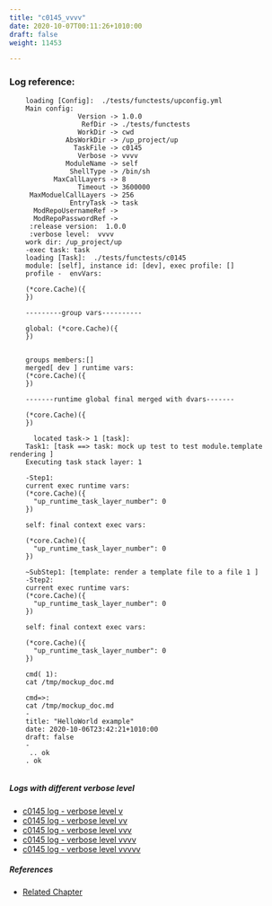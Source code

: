 ```yaml
---
title: "c0145_vvvv"
date: 2020-10-07T00:11:26+1010:00
draft: false
weight: 11453

---
```


### Log reference: <no value>

```
    loading [Config]:  ./tests/functests/upconfig.yml
    Main config:
                 Version -> 1.0.0
                  RefDir -> ./tests/functests
                 WorkDir -> cwd
              AbsWorkDir -> /up_project/up
                TaskFile -> c0145
                 Verbose -> vvvv
              ModuleName -> self
               ShellType -> /bin/sh
           MaxCallLayers -> 8
                 Timeout -> 3600000
     MaxModuelCallLayers -> 256
               EntryTask -> task
      ModRepoUsernameRef -> 
      ModRepoPasswordRef -> 
     :release version:  1.0.0
     :verbose level:  vvvv
    work dir: /up_project/up
    -exec task: task
    loading [Task]:  ./tests/functests/c0145
    module: [self], instance id: [dev], exec profile: []
    profile -  envVars:
    
    (*core.Cache)({
    })
    
    ---------group vars----------
    
    global: (*core.Cache)({
    })
    
    
    groups members:[]
    merged[ dev ] runtime vars:
    (*core.Cache)({
    })
    
    -------runtime global final merged with dvars-------
    
    (*core.Cache)({
    })
    
      located task-> 1 [task]: 
    Task1: [task ==> task: mock up test to test module.template rendering ]
    Executing task stack layer: 1
    
    -Step1:
    current exec runtime vars:
    (*core.Cache)({
      "up_runtime_task_layer_number": 0
    })
    
    self: final context exec vars:
    
    (*core.Cache)({
      "up_runtime_task_layer_number": 0
    })
    
    ~SubStep1: [template: render a template file to a file 1 ]
    -Step2:
    current exec runtime vars:
    (*core.Cache)({
      "up_runtime_task_layer_number": 0
    })
    
    self: final context exec vars:
    
    (*core.Cache)({
      "up_runtime_task_layer_number": 0
    })
    
    cmd( 1):
    cat /tmp/mockup_doc.md
    
    cmd=>:
    cat /tmp/mockup_doc.md
    -
    title: "HelloWorld example"
    date: 2020-10-06T23:42:21+1010:00
    draft: false
    -
     .. ok
    . ok
    
```

##### Logs with different verbose level
* [c0145 log - verbose level v](../../logs/c0145_v)
* [c0145 log - verbose level vv](../../logs/c0145_vv)
* [c0145 log - verbose level vvv](../../logs/c0145_vvv)
* [c0145 log - verbose level vvvv](../../logs/c0145_vvvv)
* [c0145 log - verbose level vvvvv](../../logs/c0145_vvvvv)

##### References
* [Related Chapter](../../cmd-func/c0145)
